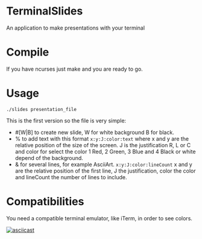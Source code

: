 # TerminalSlides

An application to make presentations with your terminal

# Compile

If you have ncurses just make and you are ready to go.

# Usage

```./slides presentation_file```

This is the first version so the file is very simple:

* \#[W|B] to create new slide, W for white background B for black.
* % to add text with this format ```x:y:J:color:text``` where x and y are the relative
	position of the size of the screen. J is the justification R, L or C and color
	for select the color 1 Red, 2 Green, 3 Blue and 4 Black or white depend of the background.
* & for several lines, for example AsciiArt. ```x:y:J:color:lineCount``` x and y are the
	relative position of the first line, J the justification, color the color and
	lineCount the number of lines to include.

# Compatibilities

You need a compatible terminal emulator, like iTerm, in order to see colors.


[![asciicast](https://asciinema.org/a/nbjNwyEtWhW6rz4oHpdvESOxd.png)](https://asciinema.org/a/nbjNwyEtWhW6rz4oHpdvESOxd)